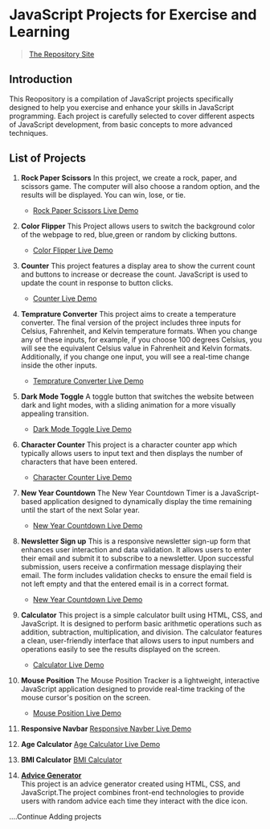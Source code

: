 # JavaScript Projects for Exercise and Learning

> [The Repository Site](https://mahmoodhashem.github.io/JavaScript-Projects/)

## Introduction

This Reopository is a compilation of JavaScript projects specifically designed to help you exercise and enhance your skills in JavaScript programming.
Each project is carefully selected to cover different aspects of JavaScript development, from basic concepts to more advanced techniques.

## List of Projects

1. **Rock Paper Scissors**
   In this project, we create a rock, paper, and scissors game. The computer will also choose a random option, and the results will be displayed. You can win, lose, or tie.
   - [Rock Paper Scissors Live Demo](https://mahmoodhashem.github.io/JavaScript-Projects/Projects/Rock_paper_scissor/index.html)
2. **Color Flipper**
   This Project allows users to switch the background color of the webpage to red, blue,green or random by clicking buttons.
   - [Color Flipper Live Demo](https://mahmoodhashem.github.io/JavaScript-Projects/Projects/Color%20Flipper/index.html)
3. **Counter**
   This project features a display area to show the current count and buttons to increase or decrease the count. JavaScript is used to update the count in response to button clicks.
   - [Counter Live Demo](https://mahmoodhashem.github.io/JavaScript-Projects/Projects/counter/index.html)
4. **Temprature Converter**
   This project aims to create a temperature converter. The final version of the project includes three inputs for Celsius, Fahrenheit, and Kelvin temperature formats. When you change any of these inputs, for example, if you choose 100 degrees Celsius, you will see the equivalent Celsius value in Fahrenheit and Kelvin formats. Additionally, if you change one input, you will see a real-time change inside the other inputs.
   - [Temprature Converter Live Demo](https://mahmoodhashem.github.io/JavaScript-Projects/Projects/Temprature%20Converter/index.html)
5. **Dark Mode Toggle**
   A toggle button that switches the website between dark and light modes, with a sliding animation for a more visually appealing transition.
   - [Dark Mode Toggle Live Demo](https://mahmoodhashem.github.io/JavaScript-Projects/Projects/Dark%20mode%20toggle/index.html)
6. **Character Counter**
   This project is a character counter app which typically allows users to input text and then displays the number of characters that have been entered.
   - [Character Counter Live Demo](https://mahmoodhashem.github.io/JavaScript-Projects/Projects/Character%20Countr/index.html)
7. **New Year Countdown**
   The New Year Countdown Timer is a JavaScript-based application designed to dynamically display the time remaining until the start of the next Solar year.
   - [New Year Countdown Live Demo](https://mahmoodhashem.github.io/JavaScript-Projects/Projects/New%20Year%20Countdown/index.html)
8. **Newsletter Sign up**
   This is a responsive newsletter sign-up form that enhances user interaction and data validation. It allows users to enter their email and submit it to subscribe to a newsletter. Upon successful submission, users receive a confirmation message displaying their email. The form includes validation checks to ensure the email field is not left empty and that the entered email is in a correct format.
   - [New Year Countdown Live Demo](https://mahmoodhashem.github.io/JavaScript-Projects/Projects/newsletter%20signup/index.html)
9. **Calculator**
   This project is a simple calculator built using HTML, CSS, and JavaScript. It is designed to perform basic arithmetic operations such as addition, subtraction, multiplication, and division. The calculator features a clean, user-friendly interface that allows users to input numbers and operations easily to see the results displayed on the screen.

   - [Calculator Live Demo](https://mahmoodhashem.github.io/JavaScript-Projects/Projects/calculator/index.html)

10. **Mouse Position**
    The Mouse Position Tracker is a lightweight, interactive JavaScript application designed to provide real-time tracking of the mouse cursor's position on the screen.

    - [Mouse Position Live Demo](https://mahmoodhashem.github.io/JavaScript-Projects/Projects/Mouse%20position)

11. **Responsive Navbar**
    [Responsive Navber Live Demo](https://mahmoodhashem.github.io/JavaScript-Projects/Projects/responsive-navbar/index.html)

12. **Age Calculator**
    [Age Calculator Live Demo](https://mahmoodhashem.github.io/JavaScript-Projects/Projects/age_calculator/index.html)

13. **BMI Calculator**
    [BMI Calculator](https://mahmoodhashem.github.io/JavaScript-Projects/Projects/bmi)

14. [**Advice Generator**](https://mahmoodhashem.github.io/JavaScript-Projects/Projects/bmi)  
     This project is an advice generator created using HTML, CSS, and JavaScript.The project combines front-end
    technologies to provide users with random advice each time they interact with the dice icon.

....Continue Adding projects
